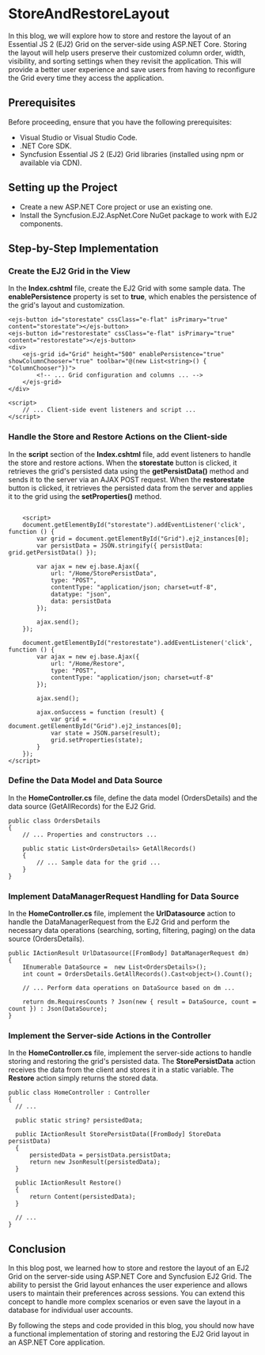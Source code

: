 # StoreAndRestoreLayout

In this blog, we will explore how to store and restore the layout of an Essential JS 2 (EJ2) Grid on the server-side using ASP.NET Core. Storing the layout will help users preserve their customized column order, width, visibility, and sorting settings when they revisit the application. This will provide a better user experience and save users from having to reconfigure the Grid every time they access the application.

## Prerequisites
Before proceeding, ensure that you have the following prerequisites:

* Visual Studio or Visual Studio Code. 
* .NET Core SDK.
* Syncfusion Essential JS 2 (EJ2) Grid libraries (installed using npm or available via CDN).

## Setting up the Project

* Create a new ASP.NET Core project or use an existing one.
* Install the Syncfusion.EJ2.AspNet.Core NuGet package to work with EJ2 components.

## Step-by-Step Implementation  

### Create the EJ2 Grid in the View

In the **Index.cshtml** file, create the EJ2 Grid with some sample data. The **enablePersistence** property is set to **true**, which enables the persistence of the grid's layout and customization.

```
<ejs-button id="storestate" cssClass="e-flat" isPrimary="true" content="storestate"></ejs-button>
<ejs-button id="restorestate" cssClass="e-flat" isPrimary="true" content="restorestate"></ejs-button>
<div>
    <ejs-grid id="Grid" height="500" enablePersistence="true" showColumnChooser="true" toolbar="@(new List<string>() { "ColumnChooser"})">
        <!-- ... Grid configuration and columns ... -->
    </ejs-grid>
</div>

<script>
    // ... Client-side event listeners and script ...
</script>

```

### Handle the Store and Restore Actions on the Client-side

   In the **script** section of the **Index.cshtml** file, add event listeners to handle the store and restore actions. When the **storestate** button is clicked, it retrieves the grid's persisted data using the **getPersistData()** method and sends it to the server via an AJAX POST request. When the **restorestate** button is clicked, it retrieves the persisted data from the server and applies it to the grid using the **setProperties()** method.

```

    <script>
    document.getElementById("storestate").addEventListener('click', function () {
        var grid = document.getElementById("Grid").ej2_instances[0];
        var persistData = JSON.stringify({ persistData: grid.getPersistData() });

        var ajax = new ej.base.Ajax({
            url: "/Home/StorePersistData",
            type: "POST",
            contentType: "application/json; charset=utf-8",
            datatype: "json",
            data: persistData
        });

        ajax.send();
    });

    document.getElementById("restorestate").addEventListener('click', function () {
        var ajax = new ej.base.Ajax({
            url: "/Home/Restore",
            type: "POST",
            contentType: "application/json; charset=utf-8"
        });

        ajax.send();

        ajax.onSuccess = function (result) {
            var grid = document.getElementById("Grid").ej2_instances[0];
            var state = JSON.parse(result);
            grid.setProperties(state);
        }
    });
</script>

```

### Define the Data Model and Data Source

In the **HomeController.cs** file, define the data model (OrdersDetails) and the data source (GetAllRecords) for the EJ2 Grid.

```
public class OrdersDetails
{
    // ... Properties and constructors ...

    public static List<OrdersDetails> GetAllRecords()
    {
        // ... Sample data for the grid ...
    }
}

```

### Implement DataManagerRequest Handling for Data Source

In the **HomeController.cs** file, implement the **UrlDatasource** action to handle the DataManagerRequest from the EJ2 Grid and perform the necessary data operations (searching, sorting, filtering, paging) on the data source (OrdersDetails).

```
public IActionResult UrlDatasource([FromBody] DataManagerRequest dm)
{
    IEnumerable DataSource =  new List<OrdersDetails>();
    int count = OrdersDetails.GetAllRecords().Cast<object>().Count();
    
    // ... Perform data operations on DataSource based on dm ...

    return dm.RequiresCounts ? Json(new { result = DataSource, count = count }) : Json(DataSource);
}

```

### Implement the Server-side Actions in the Controller

  In the **HomeController.cs** file, implement the server-side actions to handle storing and restoring the grid's persisted data. The **StorePersistData** action receives the data from the client and stores it in a static variable. The **Restore** action simply returns the stored data.

  ```
  public class HomeController : Controller
{
    // ...

    public static string? persistedData;

    public IActionResult StorePersistData([FromBody] StoreData persistData)
    {
        persistedData = persistData.persistData;
        return new JsonResult(persistedData);
    }

    public IActionResult Restore()
    {
        return Content(persistedData);
    }

    // ...
}
  ```

## Conclusion

In this blog post, we learned how to store and restore the layout of an EJ2 Grid on the server-side using ASP.NET Core and Syncfusion EJ2 Grid. The ability to persist the Grid layout enhances the user experience and allows users to maintain their preferences across sessions. You can extend this concept to handle more complex scenarios or even save the layout in a database for individual user accounts.

By following the steps and code provided in this blog, you should now have a functional implementation of storing and restoring the EJ2 Grid layout in an ASP.NET Core application. 

